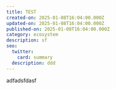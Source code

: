 ```yaml
---
title: TEST
created-on: 2025-01-08T16:04:00.000Z
updated-on: 2025-01-08T16:04:00.000Z
published-on: 2025-01-08T16:04:00.000Z
category: ecosystem
description: sf
seo:
  twitter:
    card: summary
  description: ddd
---
```

adfadsfdasf
